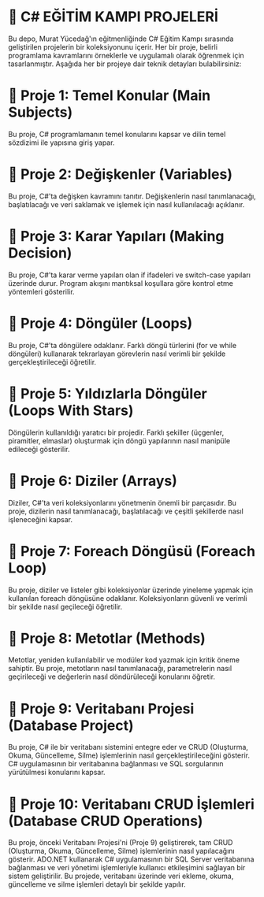 # 🚀 C# EĞİTİM KAMPI PROJELERİ
Bu depo, Murat Yücedağ'ın eğitmenliğinde C# Eğitim Kampı sırasında geliştirilen projelerin bir koleksiyonunu içerir. Her bir proje, belirli programlama kavramlarını örneklerle ve uygulamalı olarak öğrenmek için tasarlanmıştır. Aşağıda her bir projeye dair teknik detayları bulabilirsiniz:

# 📍 Proje 1: Temel Konular (Main Subjects)
Bu proje, C# programlamanın temel konularını kapsar ve dilin temel sözdizimi ile yapısına giriş yapar. 

# 📍 Proje 2: Değişkenler (Variables)
Bu proje, C#'ta değişken kavramını tanıtır. Değişkenlerin nasıl tanımlanacağı, başlatılacağı ve veri saklamak ve işlemek için nasıl kullanılacağı açıklanır.

# 📍 Proje 3: Karar Yapıları (Making Decision)
Bu proje, C#'ta karar verme yapıları olan if ifadeleri ve switch-case yapıları üzerinde durur. Program akışını mantıksal koşullara göre kontrol etme yöntemleri gösterilir.

# 📍 Proje 4: Döngüler (Loops)
Bu proje, C#'ta döngülere odaklanır. Farklı döngü türlerini (for ve while döngüleri) kullanarak tekrarlayan görevlerin nasıl verimli bir şekilde gerçekleştirileceği öğretilir.

# 📍 Proje 5: Yıldızlarla Döngüler (Loops With Stars)
Döngülerin kullanıldığı yaratıcı bir projedir. Farklı şekiller (üçgenler, piramitler, elmaslar) oluşturmak için döngü yapılarının nasıl manipüle edileceği gösterilir.

# 📍 Proje 6: Diziler (Arrays)
Diziler, C#'ta veri koleksiyonlarını yönetmenin önemli bir parçasıdır. Bu proje, dizilerin nasıl tanımlanacağı, başlatılacağı ve çeşitli şekillerde nasıl işleneceğini kapsar.

# 📍 Proje 7: Foreach Döngüsü (Foreach Loop)
Bu proje, diziler ve listeler gibi koleksiyonlar üzerinde yineleme yapmak için kullanılan foreach döngüsüne odaklanır. Koleksiyonların güvenli ve verimli bir şekilde nasıl geçileceği öğretilir.

# 📍 Proje 8: Metotlar (Methods)
Metotlar, yeniden kullanılabilir ve modüler kod yazmak için kritik öneme sahiptir. Bu proje, metotların nasıl tanımlanacağı, parametrelerin nasıl geçirileceği ve değerlerin nasıl döndürüleceği konularını öğretir.

# 📍 Proje 9: Veritabanı Projesi (Database Project)
Bu proje, C# ile bir veritabanı sistemini entegre eder ve CRUD (Oluşturma, Okuma, Güncelleme, Silme) işlemlerinin nasıl gerçekleştirileceğini gösterir. C# uygulamasının bir veritabanına bağlanması ve SQL sorgularının yürütülmesi konularını kapsar.

# 📍 Proje 10: Veritabanı CRUD İşlemleri (Database CRUD Operations)
Bu proje, önceki Veritabanı Projesi'ni (Proje 9) geliştirerek, tam CRUD (Oluşturma, Okuma, Güncelleme, Silme) işlemlerinin nasıl yapılacağını gösterir. ADO.NET kullanarak C# uygulamasının bir SQL Server veritabanına bağlanması ve veri yönetimi işlemleriyle kullanıcı etkileşimini sağlayan bir sistem geliştirilir. Bu projede, veritabanı üzerinde veri ekleme, okuma, güncelleme ve silme işlemleri detaylı bir şekilde yapılır.
